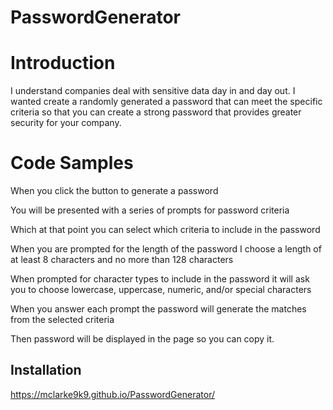 # PasswordGenerator

# Introduction
I understand companies deal with sensitive data day in and day out. I wanted create a randomly generated a password that can meet the specific criteria so that you can create a strong password that provides greater security for your company.

# Code Samples
When you click the button to generate a password

You will be presented with a series of prompts for password criteria

Which at that point you can select which criteria to include in the password

When you are prompted for the length of the password I choose a length of at least 8 characters and no more than 128 characters

When prompted for character types to include in the password it will ask you to choose lowercase, uppercase, numeric, and/or special characters

When you answer each prompt the password will generate the matches from the selected criteria

Then password will be displayed in the page so you can copy it.

## Installation
https://mclarke9k9.github.io/PasswordGenerator/
